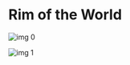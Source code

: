 # Rim of the World

![img 0](https://i.imgur.com/XScnsSv.jpg)

![img 1](https://i.imgur.com/tRcmspr.png)

